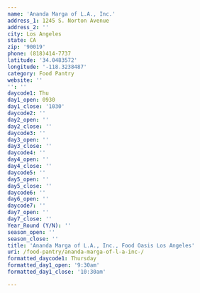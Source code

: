 ```yaml
---
name: 'Ananda Marga of L.A., Inc.'
address_1: 1245 S. Norton Avenue
address_2: ''
city: Los Angeles
state: CA
zip: '90019'
phone: (818)414-7737
latitude: '34.0483572'
longitude: '-118.3238487'
category: Food Pantry
website: ''
'': ''
daycode1: Thu
day1_open: 0930
day1_close: '1030'
daycode2: ''
day2_open: ''
day2_close: ''
daycode3: ''
day3_open: ''
day3_close: ''
daycode4: ''
day4_open: ''
day4_close: ''
daycode5: ''
day5_open: ''
day5_close: ''
daycode6: ''
day6_open: ''
daycode7: ''
day7_open: ''
day7_close: ''
Year_Round (Y/N): ''
season_open: ''
season_close: ''
title: 'Ananda Marga of L.A., Inc., Food Oasis Los Angeles'
uri: /food-pantry/ananda-marga-of-l-a-inc-/
formatted_daycode1: Thursday
formatted_day1_open: '9:30am'
formatted_day1_close: '10:30am'

---
```

